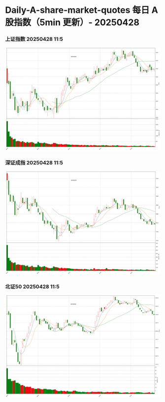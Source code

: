 
# Daily-A-share-market-quotes 每日 A 股指数（5min 更新）- 20250428

### 上证指数 20250428 11:5
![](./fig/2025/4/20250428-sh000001.png)

### 深证成指 20250428 11:5
![](./fig/2025/4/20250428-sz399001.png)

### 北证50 20250428 11:5
![](./fig/2025/4/20250428-bj899050.png)
